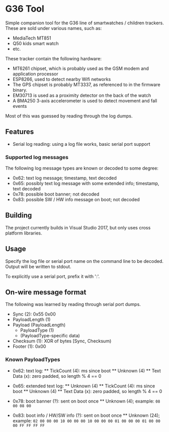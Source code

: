 # G36 Tool

Simple companion tool for the G36 line of smartwatches / children trackers. These are sold under various names, such
as:
* MediaTech MT851
* Q50 kids smart watch
* etc.

These tracker contain the following hardware:
* MT6261 chipset, which is probably used as the GSM modem and application processor
* ESP8266, used to detect nearby Wifi networks
* The GPS chipset is probably MT3337, as referenced to in the firmware binary.
* EM30713 is used as a proximity detector on the back of the watch
* A BMA250 3-axis accelerometer is used to detect movement and fall events

Most of this was guessed by reading through the log dumps.

## Features
* Serial log reading: using a log file works, basic serial port support

### Supported log messages
The following log message types are known or decoded to some degree:
* 0x62: text log message; timestamp, text decoded
* 0x65: possibly text log message with some extended info; timestamp, text decoded
* 0x78: possible boot banner; not decoded
* 0x83: possible SW / HW info message on boot; not decoded

## Building
The project currently builds in Visual Studio 2017, but only uses cross platform libraries.

## Usage
Specify the log file or serial port name on the command line to be decoded. Output will be
written to stdout.

To explicitly use a serial port, prefix it with ':'.

## On-wire message format
The following was learned by reading through serial port dumps.
* Sync (2): 0x55 0x00
* PayloadLength (1)
* Payload (PayloadLength)
  * PayloadType (1)
  * (PayloadType-specific data)
* Checksum (1): XOR of bytes [Sync, Checksum)
* Footer (1): 0x00

### Known PayloadTypes
* 0x62: text log:
** TickCount (4): ms since boot
** Unknown (4)
** Text Data (x): zero padded, so length % 4 == 0

* 0x65: extended text log:
** Unknown (4)
** TickCount (4): ms since boot
** Unknown (4)
** Text Data (x): zero padded, so length % 4 == 0

* 0x78: boot banner (?): sent on boot once
** Unknown (4); example: `08 00 08 00`

* 0x83: boot info / HW/SW info (?): sent on boot once
** Unknown (24); example: `02 00 00 00 10 00 00 00 10 00 00 00 01 00 00 00 01 00 00 00 FF FF FF FF`
